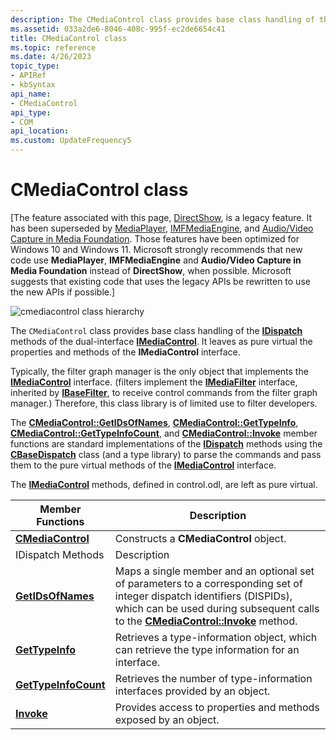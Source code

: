 ```yaml
---
description: The CMediaControl class provides base class handling of the IDispatch methods of the dual-interface IMediaControl. It leaves as pure virtual the properties and methods of the IMediaControl interface.
ms.assetid: 033a2de6-8046-408c-995f-ec2de6654c41
title: CMediaControl class
ms.topic: reference
ms.date: 4/26/2023
topic_type: 
- APIRef
- kbSyntax
api_name: 
- CMediaControl
api_type: 
- COM
api_location: 
ms.custom: UpdateFrequency5
---
```


# CMediaControl class

\[The feature associated with this page, [DirectShow](/windows/win32/directshow/directshow), is a legacy feature. It has been superseded by [MediaPlayer](/uwp/api/Windows.Media.Playback.MediaPlayer), [IMFMediaEngine](/windows/win32/api/mfmediaengine/nn-mfmediaengine-imfmediaengine), and [Audio/Video Capture in Media Foundation](windows/win32/medfound/audio-video-capture-in-media-foundation). Those features have been optimized for Windows 10 and Windows 11. Microsoft strongly recommends that new code use **MediaPlayer**, **IMFMediaEngine** and **Audio/Video Capture in Media Foundation** instead of **DirectShow**, when possible. Microsoft suggests that existing code that uses the legacy APIs be rewritten to use the new APIs if possible.\]

![cmediacontrol class hierarchy](images/cutil02.png)

The `CMediaControl` class provides base class handling of the [**IDispatch**](/previous-versions/windows/desktop/api/oaidl/nn-oaidl-idispatch) methods of the dual-interface [**IMediaControl**](/windows/desktop/api/Control/nn-control-imediacontrol). It leaves as pure virtual the properties and methods of the **IMediaControl** interface.

Typically, the filter graph manager is the only object that implements the [**IMediaControl**](/windows/desktop/api/Control/nn-control-imediacontrol) interface. (filters implement the [**IMediaFilter**](/windows/desktop/api/Strmif/nn-strmif-imediafilter) interface, inherited by [**IBaseFilter**](/windows/desktop/api/Strmif/nn-strmif-ibasefilter), to receive control commands from the filter graph manager.) Therefore, this class library is of limited use to filter developers.

The [**CMediaControl::GetIDsOfNames**](cmediacontrol-getidsofnames.md), [**CMediaControl::GetTypeInfo**](cmediacontrol-gettypeinfo.md), [**CMediaControl::GetTypeInfoCount**](cmediacontrol-gettypeinfocount.md), and [**CMediaControl::Invoke**](cmediacontrol-invoke.md) member functions are standard implementations of the [**IDispatch**](/previous-versions/windows/desktop/api/oaidl/nn-oaidl-idispatch) methods using the [**CBaseDispatch**](cbasedispatch.md) class (and a type library) to parse the commands and pass them to the pure virtual methods of the [**IMediaControl**](/windows/desktop/api/Control/nn-control-imediacontrol) interface.

The [**IMediaControl**](/windows/desktop/api/Control/nn-control-imediacontrol) methods, defined in control.odl, are left as pure virtual.



| Member Functions                                           | Description                                                                                                                                                                                                                             |
|------------------------------------------------------------|-----------------------------------------------------------------------------------------------------------------------------------------------------------------------------------------------------------------------------------------|
| [**CMediaControl**](cmediacontrol-cmediacontrol.md)       | Constructs a **CMediaControl** object.                                                                                                                                                                                                  |
| IDispatch Methods                                          | Description                                                                                                                                                                                                                             |
| [**GetIDsOfNames**](cmediacontrol-getidsofnames.md)       | Maps a single member and an optional set of parameters to a corresponding set of integer dispatch identifiers (DISPIDs), which can be used during subsequent calls to the [**CMediaControl::Invoke**](cmediacontrol-invoke.md) method. |
| [**GetTypeInfo**](cmediacontrol-gettypeinfo.md)           | Retrieves a type-information object, which can retrieve the type information for an interface.                                                                                                                                          |
| [**GetTypeInfoCount**](cmediacontrol-gettypeinfocount.md) | Retrieves the number of type-information interfaces provided by an object.                                                                                                                                                              |
| [**Invoke**](cmediacontrol-invoke.md)                     | Provides access to properties and methods exposed by an object.                                                                                                                                                                         |



 

 

 
